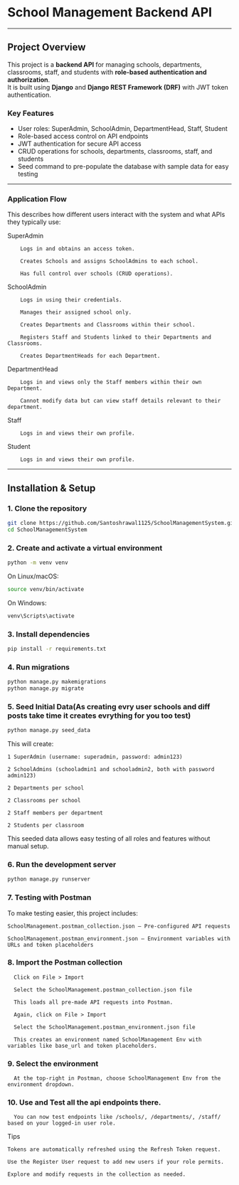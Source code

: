 # School Management Backend API

---

## Project Overview

This project is a **backend API** for managing schools, departments, classrooms, staff, and students with **role-based authentication and authorization**.  
It is built using **Django** and **Django REST Framework (DRF)** with JWT token authentication.

### Key Features

- User roles: SuperAdmin, SchoolAdmin, DepartmentHead, Staff, Student  
- Role-based access control on API endpoints  
- JWT authentication for secure API access  
- CRUD operations for schools, departments, classrooms, staff, and students  
- Seed command to pre-populate the database with sample data for easy testing  

---

### Application Flow
This describes how different users interact with the system and what APIs they typically use:

  SuperAdmin

        Logs in and obtains an access token.

        Creates Schools and assigns SchoolAdmins to each school.

        Has full control over schools (CRUD operations).

  SchoolAdmin

        Logs in using their credentials.

        Manages their assigned school only.

        Creates Departments and Classrooms within their school.

        Registers Staff and Students linked to their Departments and Classrooms.

        Creates DepartmentHeads for each Department.

  DepartmentHead

        Logs in and views only the Staff members within their own Department.

        Cannot modify data but can view staff details relevant to their department.

  Staff

        Logs in and views their own profile.

  Student

        Logs in and views their own profile.

---

## Installation & Setup

### 1. Clone the repository

```bash
git clone https://github.com/Santoshrawal1125/SchoolManagementSystem.git
cd SchoolManagementSystem
```
### 2. Create and activate a virtual environment
```bash
python -m venv venv
```
On Linux/macOS:
```bash
source venv/bin/activate
```

On Windows:
```bash
venv\Scripts\activate
```

### 3. Install dependencies

```bash
pip install -r requirements.txt
```

### 4. Run migrations
```bash
python manage.py makemigrations
python manage.py migrate
```
### 5. Seed Initial Data(As creating evry user schools and diff posts take time it creates evrything for you too test)

```bash
python manage.py seed_data
```

This will create:

    1 SuperAdmin (username: superadmin, password: admin123)

    2 SchoolAdmins (schooladmin1 and schooladmin2, both with password admin123)

    2 Departments per school

    2 Classrooms per school

    2 Staff members per department

    2 Students per classroom

This seeded data allows easy testing of all roles and features without manual setup.

### 6. Run the development server

```bash
python manage.py runserver
```

### 7. Testing with Postman

To make testing easier, this project includes:

    SchoolManagement.postman_collection.json — Pre-configured API requests

    SchoolManagement.postman_environment.json — Environment variables with URLs and token placeholders

### 8. Import the Postman collection
      
      Click on File > Import

      Select the SchoolManagement.postman_collection.json file

      This loads all pre-made API requests into Postman.

      Again, click on File > Import

      Select the SchoolManagement.postman_environment.json file

      This creates an environment named SchoolManagement Env with variables like base_url and token placeholders.

### 9. Select the environment

      At the top-right in Postman, choose SchoolManagement Env from the environment dropdown.

### 10. Use and Test all the api endpoints there.

      You can now test endpoints like /schools/, /departments/, /staff/ based on your logged-in user role.


Tips

    Tokens are automatically refreshed using the Refresh Token request.

    Use the Register User request to add new users if your role permits.

    Explore and modify requests in the collection as needed.

















